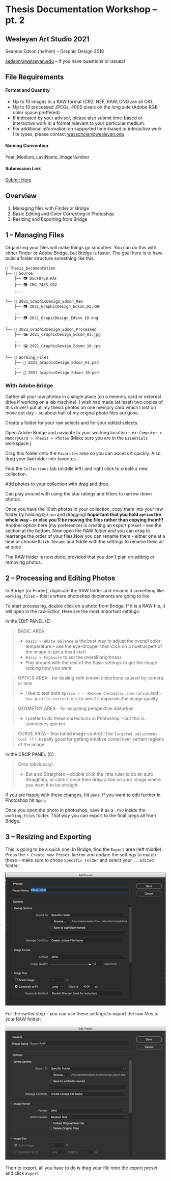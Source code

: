 # Thesis Documentation Workshop – pt. 2

## Wesleyan Art Studio 2021

Seamus Edson (he/him) – Graphic Design 2018

sedson@welseyan.edu – if you have questions or issues!

## File Requirements

#### Format and Quantity

- Up to 10 images in a RAW format (CR2, NEF, RAW, DNG are all OK).
- Up to 10 processed JPEGs, 4000 pixels on the long side (Adobe RGB color space preffered)
- If indicated by your advisor, please also submit time-based or interactive work in a format relevant to your particular medium.
- For additional information on supported time-based or interactive work file types, please contact wesscholar@wesleyan.edu

#### Naming Convention

Year_Medium_LastName_ImageNumber

#### Submission Link

[Submit Here](https://docs.google.com/forms/d/e/1FAIpQLSdTEo5e4PZmV98Fhplg8aZ9mg9BBXnt0_P0BGS3t8pmUVqBmw/viewform)


## Overview

1. Managing files with Finder or Bridge
1. Basic Editing and Color Correcting in Photoshop
1. Resizing and Exporting from Bridge


## 1 – Managing Files

Organizing your files will make things go smoother. You can do this with either Finder or Adobe Bridge, but Bridge is faster. The goal here is to have build a folder structure something like this:

```
📁 Thesis_Documentation
├── 📁 Source
    ├── 📷 DSCF0738.RAF
    ├── 📷 IMG_7435.CR2
    ...

└── 📁 2021_GraphicDesign_Edson_Raw
    ├── 📷 2021_GraphicDesign_Edson_01.RAF
    ...
    ├── 📷 2021_GrapicDesign_Edson_10.dng

└── 📁 2021_GraphicDesign_Edson_Processed
    ├── 🖼️ 2021_GraphicDesign_Edson_01.jpg
    ...
    ├── 🖼️ 2021_GraphicDesign_Edson_10.jpg

└── 📁 Working_Files
    ├── 📝️ 2021_GraphicDesign_Edson_01.psd
    ...
    ├── 📝️ 2021_GraphicDesign_Edson_10.psd
```

### With Adobe Bridge

Gather all your raw photos in a single place (on a memory card or external drive if working on a lab machine). I wish had made (at least) two copies of this drive! I put all my thesis photos on one memory card which I lost on move out day – so about half of my orignal photo files are gone.

Create a folder for your raw selects and for your edited selects.

Open Adobe Bridge and navigate to your working location – ex: `Computer > MemoryCard > Thesis > Photos` (Make sure you are in the `Essentials` workspace.)

Drag this folder onto the `Favorites` area so you can access it quickly. Also drag your `RAW` folder into favorites.

Find the `Collections` tab (middle left) and right click to create a new collection.

Add photos to your collection with drag and drop.

Can play around with using the star ratings and filters to narrow down photos.

Once you have the 10ish photos in your collection, copy them into your raw folder by holding `Option` and dragging! **Important that you hold `option` the whole way – or else you'll be moving the files rather than copying them!!!** Another option here (my preference) is creating an export preset – see the section at the bottom.
Now open the RAW folder and you can drag to rearrange the order of your files.Now you can rename them - either one at a time or choose `Batch Rename` and fiddle with the settings to rename them all at once

The RAW folder is now done, provided that you don't plan on adding or removing photos.

## 2 – Processing and Editing Photos
In Bridge (or Finder), duplicate the RAW folder and rename it something like `working_files` – this is where photoshop documents are going to live

To start processing, double click on a photo from Bridge. If it is a RAW file, it will open in the raw Editor. Here are the most important settings:

In the EDIT PANEL (E)

> BASIC AREA
> - `Basic > White Balance` is the best way to adjust the overall color temperature – use the eye-dropper then click on a nuetral pert of the image to get a head start
> - `Basic > Exposure` to set the overall brightness
> - Play around with the rest of the Basic settings to get the image looking how you want

> OPTICS AREA - for dealing with known distortions caused by camera or lens
> - I like to test both `Optics > ✅ Remove Chromatic aberration` and `✅ Use profile corrections` to see if it imporves the image quality

> GEOMETRY AREA - for adjusting perspective distortion
> - I prefer to do these corrections in Photoshop – but this is sometimes quicker

> CURVE AREA - fine tuned image control
>  -The `Targeted adjustment tool (T)` is really good for getting intuitive contol over certain regions of the image.

In the CROP PANEL (C)

> Crop (obviously)
> - But also Straighten – double click the little ruler to do an auto Straighten, or click it once then draw a line on your image where you want it to be straight

If you are happy with these changes, hit `Done`. If you want to edit further in Photoshop hit `Open`.

Once you open the photo in photoshop, save it as a `.PSD` inside the `working_files` folder. That way you can export to the final jpegs all from Bridge.

## 3 – Resizing and Exporting

This is going to be a quick one. In Bridge, find the `Export` area (left middle). Press the `+ Create new Preset Button` and update the settings to match these – make sure to chose `Specific Folder` and select your `...Edited` folder: 

![export jpeg](screenshots/export_jpeg.png)

For the earlier step – you can use these settings to export the raw files to your RAW folder:

![export jpeg](screenshots/export_settings.png)

Then to export, all you have to do is drag your file onto the export preset and click `Export`


